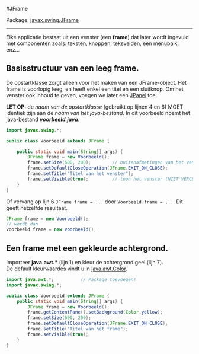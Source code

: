 #JFrame

Package: [javax.swing.JFrame](http://docs.oracle.com/javase/7/docs/api/javax/swing/JFrame.html)

---

Elke applicatie bestaat uit een venster (een **frame**) dat later wordt ingevuld met componenten zoals: teksten, knoppen, teksvelden, een menubalk, enz...

## Basisstructuur van een leeg frame.

De opstartklasse zorgt alleen voor het maken van een JFrame-object. Het frame is voorlopig leeg, en heeft enkel een titel en een sluitknop. Om het venster ook inhoud te geven, voegen we later een [JPanel](JPanel.md) toe.

**LET OP:** de *naam van de opstartklasse* (gebruikt op lijnen 4 en 6) MOET identiek zijn aan de *naam van het java-bestand*. In dit voorbeeld noemt het java-bestand ***voorbeeld.java***.

```java
import javax.swing.*;

public class Voorbeeld extends JFrame {

    public static void main(String[] args) {
        JFrame frame = new Voorbeeld();
        frame.setSize(600, 200);        // buitenafmetingen van het venster
        frame.setDefaultCloseOperation(JFrame.EXIT_ON_CLOSE);
        frame.setTitle("Titel van het venster");
        frame.setVisible(true);         // toon het venster (NIET VERGETEN!!!) 
    }
}
```

Of vervang op lijn 6 `JFrame frame = ...` door `Voorbeeld frame = ...`. Dit geeft hetzelfde resultaat.

```java
JFrame frame = new Voorbeeld();
// wordt dan 
Voorbeeld frame = new Voorbeeld();
```

## Een frame met een gekleurde achtergrond.

Importeer **java.awt.\*** (lijn 1) en kleur de achtergrond geel (lijn 7).  
De default kleurwaardes vindt u in [java.awt.Color](http://docs.oracle.com/javase/7/docs/api/java/awt/Color.html).

```java
import java.awt.*;          // Package toevoegen!
import javax.swing.*;

public class Voorbeeld extends JFrame {
    public static void main(String[] args) {
        JFrame frame = new Voorbeeld();
        frame.getContentPane().setBackground(Color.yellow);
        frame.setSize(600, 200);
        frame.setDefaultCloseOperation(JFrame.EXIT_ON_CLOSE);
        frame.setTitle("Titel van het frame");
        frame.setVisible(true);
    }
}
```